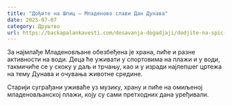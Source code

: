 ```yaml
---
title: "Дођите на Шпиц – Младеново слави Дан Дунава"
date: 2025-07-07
category: Друштво
url: https://backapalankavesti.com/desavanja-dogadjaji/dodjite-na-spic-mladenovo-slavi-dan-dunava/
---
```


За најмлађе Младеновљане обезбеђена је храна, пиће и разне активности на води. Деца ће уживати у спортовима на плажи и у води, такмичиће се у скоку у даљ и трчању, као и у изради најлепшег цртежа на тему Дунава и очувања животне средине.

Старији суграђани уживаће уз музику, храну и пиће на омиљеној младеновљанској плажи, коју су сами претходних дана уређивали.
